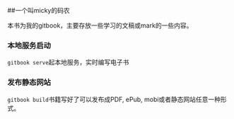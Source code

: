 ##一个叫micky的码农

本书为我的gitbook，主要存放一些学习的文稿或mark的一些内容。



### 本地服务启动
`gitbook serve`起本地服务，实时编写电子书

### 发布静态网站
`gitbook build`书籍写好了可以发布成PDF, ePub, mobi或者静态网站任意一种形式。
